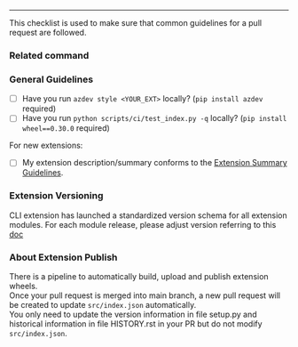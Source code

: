 ---

This checklist is used to make sure that common guidelines for a pull request are followed.

### Related command
<!--- Please provide the related command with az {command} if you can, so that we can quickly route to the related person to review. --->


### General Guidelines

- [ ] Have you run `azdev style <YOUR_EXT>` locally? (`pip install azdev` required)
- [ ] Have you run `python scripts/ci/test_index.py -q` locally? (`pip install wheel==0.30.0` required)

For new extensions:

- [ ] My extension description/summary conforms to the [Extension Summary Guidelines](https://github.com/Azure/azure-cli/blob/dev/doc/extensions/extension_summary_guidelines.md).

### Extension Versioning

CLI extension has launched a standardized version schema for all extension modules. For each module release, please adjust version referring to this [doc](https://github.com/Azure/azure-cli/blob/release/doc/extensions/versioning_guidelines.md)

### About Extension Publish

There is a pipeline to automatically build, upload and publish extension wheels.  
Once your pull request is merged into main branch, a new pull request will be created to update `src/index.json` automatically.  
You only need to update the version information in file setup.py and historical information in file HISTORY.rst in your PR but do not modify `src/index.json`. 
